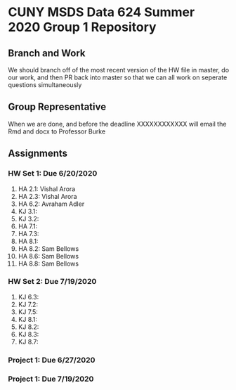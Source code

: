 # CUNY MSDS Data 624 Summer 2020 Group 1 Repository

## Branch and Work
We should branch off of the most recent version of the HW file in master, do
our work, and then PR back into master so that we can all work on seperate
questions simultaneously

## Group Representative
When we are done, and before the deadline XXXXXXXXXXXX will email the Rmd and
docx to Professor Burke

## Assignments
### HW Set 1: Due 6/20/2020
 1. HA 2.1: Vishal Arora
 1. HA 2.3: Vishal Arora
 1. HA 6.2: Avraham Adler
 1. KJ 3.1:
 1. KJ 3.2:
 1. HA 7.1:
 1. HA 7.3:
 1. HA 8.1:
 1. HA 8.2: Sam Bellows
 1. HA 8.6: Sam Bellows
 1. HA 8.8: Sam Bellows
 
### HW Set 2: Due 7/19/2020
 1. KJ 6.3:
 1. KJ 7.2:
 1. KJ 7.5:
 1. KJ 8.1:
 1. KJ 8.2:
 1. KJ 8.3:
 1. KJ 8.7:
 
### Project 1: Due 6/27/2020
### Project 1: Due 7/19/2020
